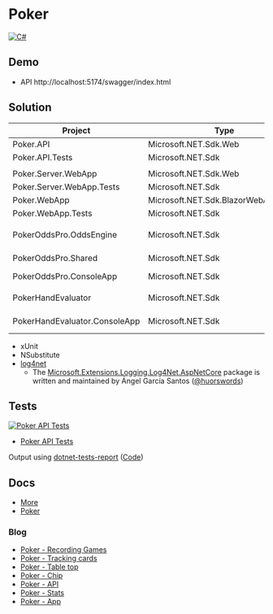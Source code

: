 # Poker

[![C#](https://img.shields.io/badge/c%23-239120.svg?style=for-the-badge&logo=c-sharp&logoColor=white)](https://learn.microsoft.com/en-us/dotnet/csharp/)

<!-- [![Poker API Tests](https://gist.githubusercontent.com/alexhedley/###/raw/poker_api_tests.md_badge.svg "Poker API Tests")](https://gist.github.com/alexhedley/###) -->

## Demo

- API http://localhost:5174/swagger/index.html

## Solution

| Project                       | Type                                | Info                 |
| ----------------------------- | ----------------------------------- | -------------------- |
| Poker.API                     | Microsoft.NET.Sdk.Web               | API                  |
| Poker.API.Tests               | Microsoft.NET.Sdk                   | xUnit                |
|                               |                                     |                      |
| Poker.Server.WebApp           | Microsoft.NET.Sdk.Web               | Web                  |
| Poker.Server.WebApp.Tests     | Microsoft.NET.Sdk                   |                      |
| Poker.WebApp                  | Microsoft.NET.Sdk.BlazorWebAssembly | Web                  |
| Poker.WebApp.Tests            | Microsoft.NET.Sdk                   |                      |
|                               |                                     |                      |
| PokerOddsPro.OddsEngine       | Microsoft.NET.Sdk                   | Library (dyh1213)    |
| PokerOddsPro.Shared           | Microsoft.NET.Sdk                   | Library (dyh1213)    |
| PokerOddsPro.ConsoleApp       | Microsoft.NET.Sdk                   | Console              |
|                               |                                     |                      |
| PokerHandEvaluator            | Microsoft.NET.Sdk                   | Library (danielpaz6) |
| PokerHandEvaluator.ConsoleApp | Microsoft.NET.Sdk                   | Console (danielpaz6) |

- xUnit
- NSubstitute
- [log4net](https://logging.apache.org/log4net/)
  - The [Microsoft.Extensions.Logging.Log4Net.AspNetCore](https://github.com/huorswords/Microsoft.Extensions.Logging.Log4Net.AspNetCore) package is written and maintained by Ángel García Santos ([@huorswords](https://github.com/huorswords/))

## Tests

[![Poker API Tests](https://gist.githubusercontent.com/alexhedley/e81db3939d78a6f3bf73f657d803d723/raw/poker_api_tests.md_badge.svg "Poker API Tests")](https://gist.github.com/alexhedley/e81db3939d78a6f3bf73f657d803d723)

- [Poker API Tests](https://gist.github.com/alexhedley/e81db3939d78a6f3bf73f657d803d723)

Output using [dotnet-tests-report](https://github.com/marketplace/actions/dotnet-tests-report) ([Code](https://github.com/zyborg/dotnet-tests-report))

## Docs

- [More](docs/README.md)
- [Poker](../../docs/POKER.md)

### Blog

- [Poker - Recording Games](https://alexhedley.com/blog/posts/poker-recording-games)
- [Poker - Tracking cards](https://alexhedley.com/blog/posts/poker-tracking-cards)
- [Poker - Table top](https://alexhedley.com/blog/posts/poker-table-top)
- [Poker - Chip](https://alexhedley.com/blog/posts/poker-chip)
- [Poker - API](https://alexhedley.com/blog/posts/poker-api)
- [Poker - Stats](https://alexhedley.com/blog/posts/poker-stats)
- [Poker - App](https://alexhedley.com/blog/posts/poker-app)
